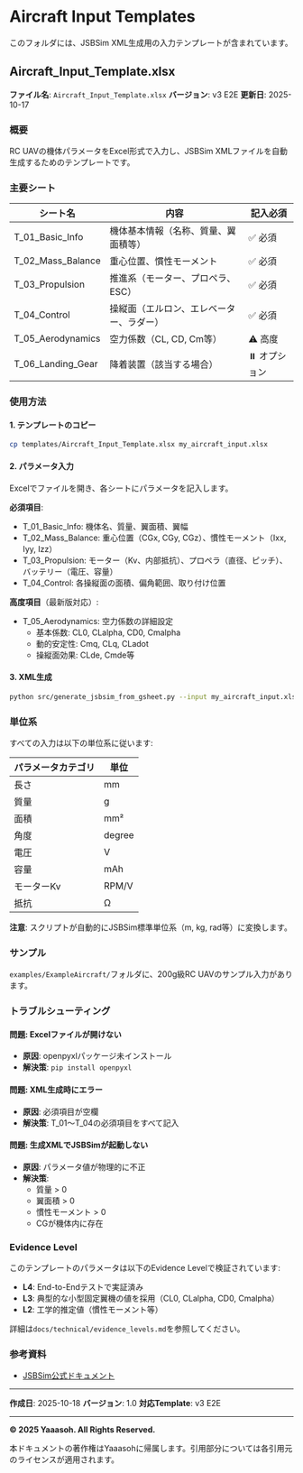 # Aircraft Input Templates

このフォルダには、JSBSim XML生成用の入力テンプレートが含まれています。

## Aircraft_Input_Template.xlsx

**ファイル名**: `Aircraft_Input_Template.xlsx`
**バージョン**: v3 E2E
**更新日**: 2025-10-17

### 概要

RC UAVの機体パラメータをExcel形式で入力し、JSBSim XMLファイルを自動生成するためのテンプレートです。

### 主要シート

| シート名 | 内容 | 記入必須 |
|---------|------|---------|
| T_01_Basic_Info | 機体基本情報（名称、質量、翼面積等） | ✅ 必須 |
| T_02_Mass_Balance | 重心位置、慣性モーメント | ✅ 必須 |
| T_03_Propulsion | 推進系（モーター、プロペラ、ESC） | ✅ 必須 |
| T_04_Control | 操縦面（エルロン、エレベーター、ラダー） | ✅ 必須 |
| T_05_Aerodynamics | 空力係数（CL, CD, Cm等） | ⚠️ 高度 |
| T_06_Landing_Gear | 降着装置（該当する場合） | ⏸️ オプション |

### 使用方法

#### 1. テンプレートのコピー

```bash
cp templates/Aircraft_Input_Template.xlsx my_aircraft_input.xlsx
```

#### 2. パラメータ入力

Excelでファイルを開き、各シートにパラメータを記入します。

**必須項目**:
- T_01_Basic_Info: 機体名、質量、翼面積、翼幅
- T_02_Mass_Balance: 重心位置（CGx, CGy, CGz）、慣性モーメント（Ixx, Iyy, Izz）
- T_03_Propulsion: モーター（Kv、内部抵抗）、プロペラ（直径、ピッチ）、バッテリー（電圧、容量）
- T_04_Control: 各操縦面の面積、偏角範囲、取り付け位置

**高度項目**（最新版対応）:
- T_05_Aerodynamics: 空力係数の詳細設定
  - 基本係数: CL0, CLalpha, CD0, Cmalpha
  - 動的安定性: Cmq, CLq, CLadot
  - 操縦面効果: CLde, Cmde等

#### 3. XML生成

```bash
python src/generate_jsbsim_from_gsheet.py --input my_aircraft_input.xlsx --output aircraft/MyAircraft/
```

### 単位系

すべての入力は以下の単位系に従います:

| パラメータカテゴリ | 単位 |
|------------------|------|
| 長さ | mm |
| 質量 | g |
| 面積 | mm² |
| 角度 | degree |
| 電圧 | V |
| 容量 | mAh |
| モーターKv | RPM/V |
| 抵抗 | Ω |

**注意**: スクリプトが自動的にJSBSim標準単位系（m, kg, rad等）に変換します。

### サンプル

`examples/ExampleAircraft/`フォルダに、200g級RC UAVのサンプル入力があります。

### トラブルシューティング

#### 問題: Excelファイルが開けない
- **原因**: openpyxlパッケージ未インストール
- **解決策**: `pip install openpyxl`

#### 問題: XML生成時にエラー
- **原因**: 必須項目が空欄
- **解決策**: T_01～T_04の必須項目をすべて記入

#### 問題: 生成XMLでJSBSimが起動しない
- **原因**: パラメータ値が物理的に不正
- **解決策**:
  - 質量 > 0
  - 翼面積 > 0
  - 慣性モーメント > 0
  - CGが機体内に存在

### Evidence Level

このテンプレートのパラメータは以下のEvidence Levelで検証されています:

- **L4**: End-to-Endテストで実証済み
- **L3**: 典型的な小型固定翼機の値を採用（CL0, CLalpha, CD0, Cmalpha）
- **L2**: 工学的推定値（慣性モーメント等）

詳細は`docs/technical/evidence_levels.md`を参照してください。

### 参考資料

- [JSBSim公式ドキュメント](http://jsbsim.sourceforge.net/)

---

**作成日**: 2025-10-18
**バージョン**: 1.0
**対応Template**: v3 E2E

---

**© 2025 Yaaasoh. All Rights Reserved.**

本ドキュメントの著作権はYaaasohに帰属します。引用部分については各引用元のライセンスが適用されます。
